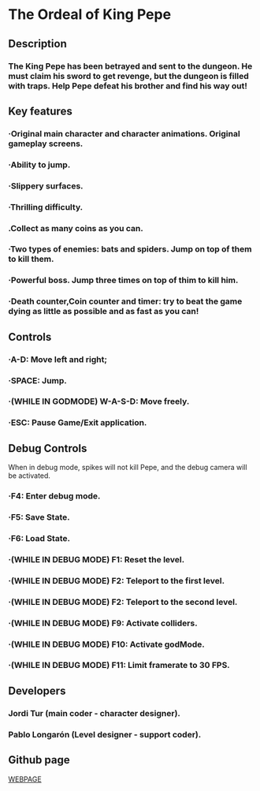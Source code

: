 # The Ordeal of King Pepe

## Description
### The King Pepe has been betrayed and sent to the dungeon. He must claim his sword to get revenge, but the dungeon is filled with traps. Help Pepe defeat his brother and find his way out! 

## Key features
### ·Original main character and character animations. Original gameplay screens.
### ·Ability to jump.
### ·Slippery surfaces.
### ·Thrilling difficulty.
### .Collect as many coins as you can.
### ·Two types of enemies: bats and spiders. Jump on top of them to kill them.
### ·Powerful boss. Jump three times on top of thim to kill him.
### ·Death counter,Coin counter and timer: try to beat the game dying as little as possible and as fast as you can!

## Controls
### ·A-D: Move left and right;
### ·SPACE: Jump.
### ·(WHILE IN GODMODE) W-A-S-D: Move freely.
### ·ESC: Pause Game/Exit application.

## Debug Controls
When in debug mode, spikes will not kill Pepe, and the debug camera will be activated.
### ·F4: Enter debug mode.
### ·F5: Save State.
### ·F6: Load State.
### ·(WHILE IN DEBUG MODE) F1: Reset the level.
### ·(WHILE IN DEBUG MODE) F2: Teleport to the first level.
### ·(WHILE IN DEBUG MODE) F2: Teleport to the second level.
### ·(WHILE IN DEBUG MODE) F9: Activate colliders.
### ·(WHILE IN DEBUG MODE) F10: Activate godMode.
### ·(WHILE IN DEBUG MODE) F11: Limit framerate to 30 FPS.

## Developers
### Jordi Tur (main coder - character designer).
### Pablo Longarón (Level designer - support coder).

## Github page
[WEBPAGE](https://github.com/PabloL2003/Development_Game)
